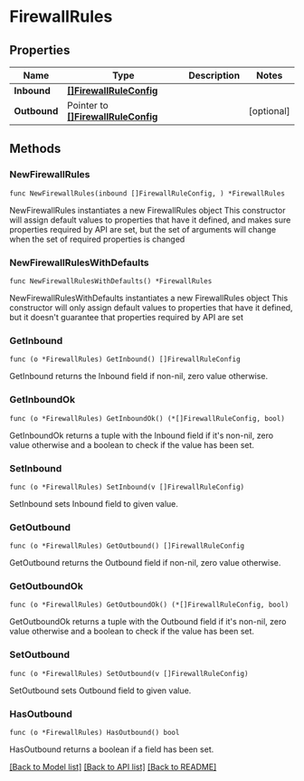 # FirewallRules

## Properties

Name | Type | Description | Notes
------------ | ------------- | ------------- | -------------
**Inbound** | [**[]FirewallRuleConfig**](FirewallRuleConfig.md) |  | 
**Outbound** | Pointer to [**[]FirewallRuleConfig**](FirewallRuleConfig.md) |  | [optional] 

## Methods

### NewFirewallRules

`func NewFirewallRules(inbound []FirewallRuleConfig, ) *FirewallRules`

NewFirewallRules instantiates a new FirewallRules object
This constructor will assign default values to properties that have it defined,
and makes sure properties required by API are set, but the set of arguments
will change when the set of required properties is changed

### NewFirewallRulesWithDefaults

`func NewFirewallRulesWithDefaults() *FirewallRules`

NewFirewallRulesWithDefaults instantiates a new FirewallRules object
This constructor will only assign default values to properties that have it defined,
but it doesn't guarantee that properties required by API are set

### GetInbound

`func (o *FirewallRules) GetInbound() []FirewallRuleConfig`

GetInbound returns the Inbound field if non-nil, zero value otherwise.

### GetInboundOk

`func (o *FirewallRules) GetInboundOk() (*[]FirewallRuleConfig, bool)`

GetInboundOk returns a tuple with the Inbound field if it's non-nil, zero value otherwise
and a boolean to check if the value has been set.

### SetInbound

`func (o *FirewallRules) SetInbound(v []FirewallRuleConfig)`

SetInbound sets Inbound field to given value.


### GetOutbound

`func (o *FirewallRules) GetOutbound() []FirewallRuleConfig`

GetOutbound returns the Outbound field if non-nil, zero value otherwise.

### GetOutboundOk

`func (o *FirewallRules) GetOutboundOk() (*[]FirewallRuleConfig, bool)`

GetOutboundOk returns a tuple with the Outbound field if it's non-nil, zero value otherwise
and a boolean to check if the value has been set.

### SetOutbound

`func (o *FirewallRules) SetOutbound(v []FirewallRuleConfig)`

SetOutbound sets Outbound field to given value.

### HasOutbound

`func (o *FirewallRules) HasOutbound() bool`

HasOutbound returns a boolean if a field has been set.


[[Back to Model list]](../README.md#documentation-for-models) [[Back to API list]](../README.md#documentation-for-api-endpoints) [[Back to README]](../README.md)



